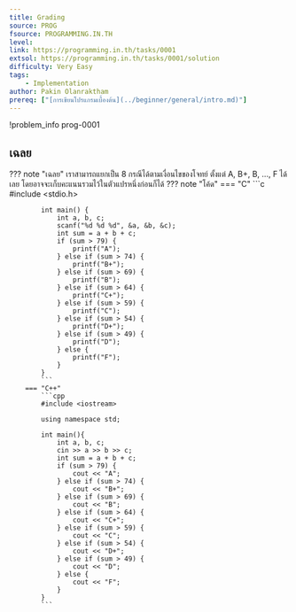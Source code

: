 ```yaml
---
title: Grading
source: PROG
fsource: PROGRAMMING.IN.TH
level:
link: https://programming.in.th/tasks/0001
extsol: https://programming.in.th/tasks/0001/solution
difficulty: Very Easy
tags: 
    - Implementation
author: Pakin Olanraktham
prereq: ["[การเขียนโปรแกรมเบื้องต้น](../beginner/general/intro.md)"]
---
```


!problem_info prog-0001

## เฉลย

??? note "เฉลย"
    เราสามารถแยกเป็น 8 กรณีได้ตามเงื่อนไขของโจทย์ ตั้งแต่ A, B+, B, ..., F ได้เลย โดยอาจจะเก็บคะแนนรวมไว้ในตัวแปรหนึ่งก่อนก็ได้
    ??? note "โค้ด"
        === "C"
            ```c
            #include <stdio.h>

            int main() {
                int a, b, c;
                scanf("%d %d %d", &a, &b, &c);
                int sum = a + b + c;
                if (sum > 79) {
                    printf("A");
                } else if (sum > 74) {
                    printf("B+");
                } else if (sum > 69) {
                    printf("B");
                } else if (sum > 64) {
                    printf("C+");
                } else if (sum > 59) {
                    printf("C");
                } else if (sum > 54) {
                    printf("D+");
                } else if (sum > 49) {
                    printf("D");
                } else {
                    printf("F");
                }
            }
            ```
        === "C++"
            ```cpp
            #include <iostream>

            using namespace std;

            int main(){
                int a, b, c;
                cin >> a >> b >> c;
                int sum = a + b + c;
                if (sum > 79) {
                    cout << "A";
                } else if (sum > 74) {
                    cout << "B+";
                } else if (sum > 69) {
                    cout << "B";
                } else if (sum > 64) {
                    cout << "C+";
                } else if (sum > 59) {
                    cout << "C";
                } else if (sum > 54) {
                    cout << "D+";
                } else if (sum > 49) {
                    cout << "D";
                } else {
                    cout << "F";
                }
            }
            ```
